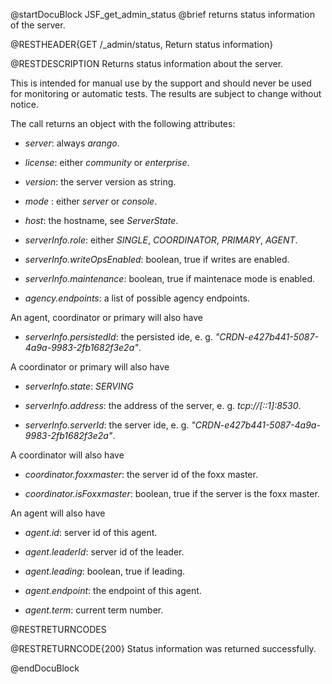
@startDocuBlock JSF_get_admin_status
@brief returns status information of the server. 

@RESTHEADER{GET /_admin/status, Return status information}

@RESTDESCRIPTION
Returns status information about the server.

This is intended for manual use by the support and should
never be used for monitoring or automatic tests. The results
are subject to change without notice.

The call returns an object with the following attributes:

- *server*: always *arango*.

- *license*: either *community* or *enterprise*.

- *version*: the server version as string.

- *mode* : either *server* or *console*.

- *host*: the hostname, see *ServerState*.

- *serverInfo.role*: either *SINGLE*, *COORDINATOR*, *PRIMARY*, *AGENT*.

- *serverInfo.writeOpsEnabled*: boolean, true if writes are enabled.

- *serverInfo.maintenance*: boolean, true if maintenace mode is enabled.

- *agency.endpoints*: a list of possible agency endpoints.

An agent, coordinator or primary will also have

- *serverInfo.persistedId*: the persisted ide, e. g. *"CRDN-e427b441-5087-4a9a-9983-2fb1682f3e2a"*.

A coordinator or primary will also have

- *serverInfo.state*: *SERVING*

- *serverInfo.address*: the address of the server, e. g. *tcp://[::1]:8530*.

- *serverInfo.serverId*: the server ide, e. g. *"CRDN-e427b441-5087-4a9a-9983-2fb1682f3e2a"*.

A coordinator will also have

- *coordinator.foxxmaster*: the server id of the foxx master.

- *coordinator.isFoxxmaster*: boolean, true if the server is the foxx master.

An agent will also have

- *agent.id*: server id of this agent.

- *agent.leaderId*: server id of the leader.

- *agent.leading*: boolean, true if leading.

- *agent.endpoint*: the endpoint of this agent.

- *agent.term*: current term number.

@RESTRETURNCODES

@RESTRETURNCODE{200}
Status information was returned successfully.

@endDocuBlock

